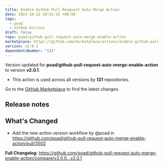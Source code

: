 ```yaml
---
title: Enable GitHub Pull Reaquest Auto Merge Action
date: 2023-10-22 10:52:15 +00:00
tags:
  - poad
  - GitHub Actions
draft: false
repo: poad/github-pull-request-auto-merge-enable-action
marketplace: https://github.com/marketplace/actions/enable-github-pull-reaquest-auto-merge-action
version: v2.0.1
dependentsNumber: "131"
---
```



Version updated for **poad/github-pull-request-auto-merge-enable-action** to version **v2.0.1**.
- This action is used across all versions by **131** repositories.

Go to the [GitHub Marketplace](https://github.com/marketplace/actions/enable-github-pull-reaquest-auto-merge-action) to find the latest changes.

## Release notes

## What's Changed
* Add the new action version workflow by @poad in https://github.com/poad/github-pull-request-auto-merge-enable-action/pull/3502


**Full Changelog**: https://github.com/poad/github-pull-request-auto-merge-enable-action/compare/v2.0.0...v2.0.1
